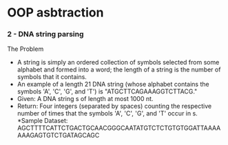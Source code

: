 # OOP asbtraction


### 2 - DNA string parsing

The Problem
* A string is simply an ordered collection of symbols selected from some alphabet and formed into a word; the length 
of a string is the number of symbols that it contains.
* An example of a length 21 DNA string (whose alphabet contains the symbols 'A', 'C', 'G', and 'T') is
 "ATGCTTCAGAAAGGTCTTACG."
* Given: A DNA string s of length at most 1000 nt.
* Return: Four integers (separated by spaces) counting the respective number of times that the symbols 'A', 'C', 'G',
 and 'T' occur in s.   
*Sample Dataset:
AGCTTTTCATTCTGACTGCAACGGGCAATATGTCTCTGTGTGGATTAAAAAAAGAGTGTCTGATAGCAGC
